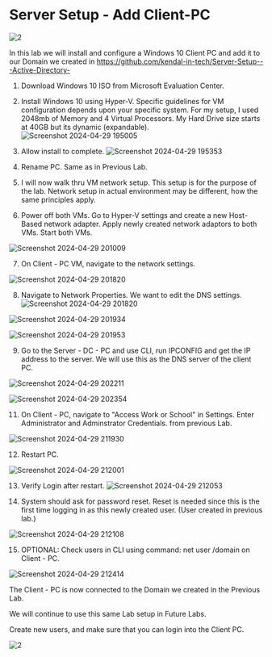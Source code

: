 # Server Setup - Add Client-PC


![2](https://github.com/kendal-in-tech/Server-Setup-Add-Client-PC/assets/168005414/8405af26-7c75-4fc9-974f-f7e648320411)


In this lab we will install and configure a Windows 10 Client PC and add it to our Domain we created in https://github.com/kendal-in-tech/Server-Setup---Active-Directory-

1. Download Windows 10 ISO from Microsoft Evaluation Center.

2. Install Windows 10 using Hyper-V. Specific guidelines for VM configuration depends upon your specific system. For my setup, I used 2048mb of Memory and 4 Virtual Processors. My Hard Drive size starts at 40GB but its dynamic (expandable). ![Screenshot 2024-04-29 195005](https://github.com/kendal-in-tech/Server-Setup-Add-Client-PC/assets/168005414/052a46aa-a6d8-4b5a-a10e-bbf12d6b61e3)

3. Allow install to complete. ![Screenshot 2024-04-29 195353](https://github.com/kendal-in-tech/Server-Setup-Add-Client-PC/assets/168005414/7262cc29-9a5d-459c-a6f7-41fb0e189baa)

4. Rename PC. Same as in Previous Lab.

5. I will now walk thru VM network setup. This setup is for the purpose of the lab. Network setup in actual environment may be different, how the same principles apply.

6. Power off both VMs. Go to Hyper-V settings and create a new Host-Based network adapter. Apply newly created network adaptors to both VMs. Start both VMs.
   
![Screenshot 2024-04-29 201009](https://github.com/kendal-in-tech/Server-Setup-Add-Client-PC/assets/168005414/272d4e44-b18a-4291-931e-9847088f744a)

7. On Client - PC VM, navigate to the network settings. 

![Screenshot 2024-04-29 201820](https://github.com/kendal-in-tech/Server-Setup-Add-Client-PC/assets/168005414/7e104836-c853-4db0-871f-efe04a3a30e4)

8. Navigate to Network Properties. We want to edit the DNS settings. 
![Screenshot 2024-04-29 201820](https://github.com/kendal-in-tech/Server-Setup-Add-Client-PC/assets/168005414/ba195033-04d2-434b-9f81-516878e33c18)

![Screenshot 2024-04-29 201934](https://github.com/kendal-in-tech/Server-Setup-Add-Client-PC/assets/168005414/9f8945bd-fd34-4e9c-8200-2fa184920e6d)

![Screenshot 2024-04-29 201953](https://github.com/kendal-in-tech/Server-Setup-Add-Client-PC/assets/168005414/f7b1c1bf-8165-414b-89b1-22d4459daca5)

9. Go to the Server - DC - PC and use CLI, run IPCONFIG and get the IP address to the server. We will use this as the DNS server of the client PC.

![Screenshot 2024-04-29 202211](https://github.com/kendal-in-tech/Server-Setup-Add-Client-PC/assets/168005414/181a39a3-275c-41d0-a0bc-a57effd95c47)

![Screenshot 2024-04-29 202354](https://github.com/kendal-in-tech/Server-Setup-Add-Client-PC/assets/168005414/3aad8d55-db4e-4b80-a5a6-55f8c7fc5012)

11. On Client - PC, navigate to "Access Work or School" in Settings. Enter Administrator and Adminstrator Credentials. from previous Lab. 

![Screenshot 2024-04-29 211930](https://github.com/kendal-in-tech/Server-Setup-Add-Client-PC/assets/168005414/ab4b27d2-5f0b-4680-b91b-2054985b027f)

12. Restart PC.

![Screenshot 2024-04-29 212001](https://github.com/kendal-in-tech/Server-Setup-Add-Client-PC/assets/168005414/997dc9d3-9caf-4f8b-8524-134486e87aa4)

13. Verify Login after restart. ![Screenshot 2024-04-29 212053](https://github.com/kendal-in-tech/Server-Setup-Add-Client-PC/assets/168005414/f9238724-8390-403e-b0ac-60f8288866d2)

14. System should ask for password reset. Reset is needed since this is the first time logging in as this newly created user. (User created in previous lab.) 

![Screenshot 2024-04-29 212108](https://github.com/kendal-in-tech/Server-Setup-Add-Client-PC/assets/168005414/082f3b0b-341a-4b7f-a39d-25223404f351)

15. OPTIONAL: Check users in CLI using command: net user /domain on Client - PC. 

![Screenshot 2024-04-29 212414](https://github.com/kendal-in-tech/Server-Setup-Add-Client-PC/assets/168005414/f99f6710-1b72-4cb8-ab54-8d8f2ad52417)

The Client - PC is now connected to the Domain we created in the Previous Lab.

We will continue to use this same Lab setup in Future Labs.

Create new users, and make sure that you can login into the Client PC.


![2](https://github.com/kendal-in-tech/Server-Setup-Add-Client-PC/assets/168005414/ff2d0930-d90e-4683-b100-9d4dfe040a34)




